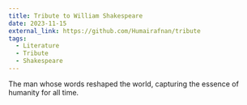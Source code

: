 ```yaml
---
title: Tribute to William Shakespeare
date: 2023-11-15
external_link: https://github.com/Humairafnan/tribute
tags:
  - Literature
  - Tribute
  - Shakespeare
---
```


The man whose words reshaped the world, capturing the essence of humanity for all time.

<!--more-->
